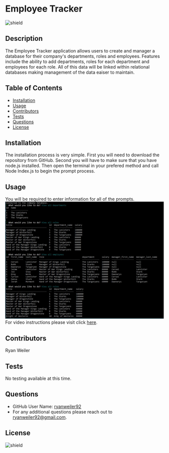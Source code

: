 # Employee Tracker
![shield](https://img.shields.io/badge/license-No%20License-green)

## Description
The Employee Tracker application allows users to create and manager a database for their company's departments, roles and employees. Features include the ability to add departments, roles for each department and employees for each role. All of this data will be linked within relational databases making management of the data eaiser to maintain. 

## Table of Contents
* [Installation](#installation)
* [Usage](#usage)
* [Contributors](#contributors)
* [Tests](#tests)
* [Questions](#questions)
* [License](#license)

## Installation
The installation process is very simple. First you will need to download the repository from GitHub. Second you will have to make sure that you have node.js installed. Then open the terminal in your prefered method and call Node Index.js to begin the prompt process.

## Usage
You will be required to enter information for all of the prompts. 
![screenshot](./assets/images/screenshot.jpg)
For video instructions please visit click [here](https://drive.google.com/file/d/1sH3YbR3Atf2UVzJj3-5ikMxYD2VIPWre/view).

## Contributors
Ryan Weiler

## Tests 
No testing available at this time.

## Questions
* GitHub User Name: [ryanweiler92](https://github.com/ryanweiler92)
* For any additional questions please reach out to ryanweiler92@gmail.com.

## License
![shield](https://img.shields.io/badge/license-No%20License-green)  